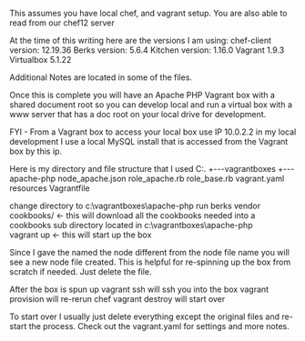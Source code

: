 This assumes you have local chef, and vagrant setup.
You are also able to read from our chef12 server

At the time of this writing here are the versions I am using:
chef-client version: 12.19.36
Berks version: 5.6.4
Kitchen version: 1.16.0
Vagrant 1.9.3
Virtualbox 5.1.22

Additional Notes are located in some of the files.

Once this is complete you will have an Apache PHP Vagrant box with a shared document root so you can develop local and run a virtual box with a www server that has a doc root on your local drive for development.  

FYI - From a Vagrant box to access your local box use IP 10.0.2.2 in my local development I use a local MySQL install that is accessed from the Vagrant box by this ip.

Here is my directory and file structure that I used
C:.
+---vagrantboxes
          +---apache-php
                  node_apache.json
                  role_apache.rb
                  role_base.rb
                  vagrant.yaml
                  resources
                  Vagrantfile

change directory to c:\vagrantboxes\apache-php
run berks vendor cookbooks/ <- this will download all the cookbooks needed into a cookbooks sub directory located in c:\vagrantboxes\apache-php\
vagrant up <- this will start up the box

Since I gave the named the node different from the node file name you will see a new node file created.  This is helpful for re-spinning up the box from scratch if needed.  Just delete the file.

After the box is spun up
vagrant ssh will ssh you into the box
vagrant provision will re-rerun chef
vagrant destroy will start over

To start over I usually just delete everything except the original files and re-start the process. 
Check out the vagrant.yaml for settings and more notes.
